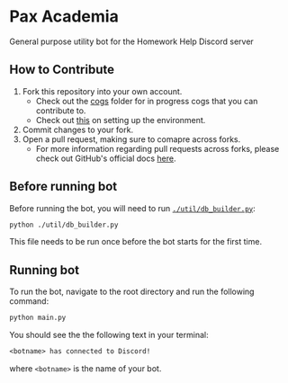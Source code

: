 # Pax Academia
General purpose utility bot for the Homework Help Discord server



## How to Contribute
1. Fork this repository into your own account.
    - Check out the [cogs](./cogs/README.md) folder for in progress cogs that you can contribute to. 
    - Check out [this](./ENVIRONMENT.md) on setting up the environment.
2. Commit changes to your fork.
3. Open a pull request, making sure to comapre across forks.
    - For more information regarding pull requests across forks, please check out GitHub's official docs [here](https://docs.github.com/en/pull-requests/collaborating-with-pull-requests/proposing-changes-to-your-work-with-pull-requests/creating-a-pull-request-from-a-fork).


## Before running bot

Before running the bot, you will need to run [`./util/db_builder.py`](./util/db_builder.py):
```bash
python ./util/db_builder.py
```
This file needs to be run once before the bot starts for the first time.

## Running bot

To run the bot, navigate to the root directory and run the following command:
```bash
python main.py
```

You should see the the following text in your terminal:

```txt
<botname> has connected to Discord!
```
where `<botname>` is the name of your bot.
